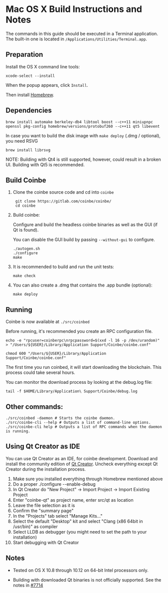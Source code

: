Mac OS X Build Instructions and Notes
====================================
The commands in this guide should be executed in a Terminal application.
The built-in one is located in `/Applications/Utilities/Terminal.app`.

Preparation
-----------
Install the OS X command line tools:

`xcode-select --install`

When the popup appears, click `Install`.

Then install [Homebrew](http://brew.sh).

Dependencies
----------------------

    brew install automake berkeley-db4 libtool boost --c++11 miniupnpc openssl pkg-config homebrew/versions/protobuf260 --c++11 qt5 libevent

In case you want to build the disk image with `make deploy` (.dmg / optional), you need RSVG

    brew install librsvg

NOTE: Building with Qt4 is still supported, however, could result in a broken UI. Building with Qt5 is recommended.

Build Coinbe
------------------------

1. Clone the coinbe source code and cd into `coinbe`

        git clone https://gitlab.com/coinbe/coinbe/
        cd coinbe

2.  Build coinbe:

    Configure and build the headless coinbe binaries as well as the GUI (if Qt is found).

    You can disable the GUI build by passing `--without-gui` to configure.

        ./autogen.sh
        ./configure
        make

3.  It is recommended to build and run the unit tests:

        make check

4.  You can also create a .dmg that contains the .app bundle (optional):

        make deploy

Running
-------

Coinbe is now available at `./src/coinbed`

Before running, it's recommended you create an RPC configuration file.

    echo -e "rpcuser=coinberpc\nrpcpassword=$(xxd -l 16 -p /dev/urandom)" > "/Users/${USER}/Library/Application Support/Coinbe/coinbe.conf"

    chmod 600 "/Users/${USER}/Library/Application Support/Coinbe/coinbe.conf"

The first time you run coinbed, it will start downloading the blockchain. This process could take several hours.

You can monitor the download process by looking at the debug.log file:

    tail -f $HOME/Library/Application\ Support/Coinbe/debug.log

Other commands:
-------

    ./src/coinbed -daemon # Starts the coinbe daemon.
    ./src/coinbe-cli --help # Outputs a list of command-line options.
    ./src/coinbe-cli help # Outputs a list of RPC commands when the daemon is running.

Using Qt Creator as IDE
------------------------
You can use Qt Creator as an IDE, for coinbe development.
Download and install the community edition of [Qt Creator](https://www.qt.io/download/).
Uncheck everything except Qt Creator during the installation process.

1. Make sure you installed everything through Homebrew mentioned above
2. Do a proper ./configure --enable-debug
3. In Qt Creator do "New Project" -> Import Project -> Import Existing Project
4. Enter "coinbe-qt" as project name, enter src/qt as location
5. Leave the file selection as it is
6. Confirm the "summary page"
7. In the "Projects" tab select "Manage Kits..."
8. Select the default "Desktop" kit and select "Clang (x86 64bit in /usr/bin)" as compiler
9. Select LLDB as debugger (you might need to set the path to your installation)
10. Start debugging with Qt Creator

Notes
-----

* Tested on OS X 10.8 through 10.12 on 64-bit Intel processors only.

* Building with downloaded Qt binaries is not officially supported. See the notes in [#7714](https://github.com/bitcoin/bitcoin/issues/7714)
